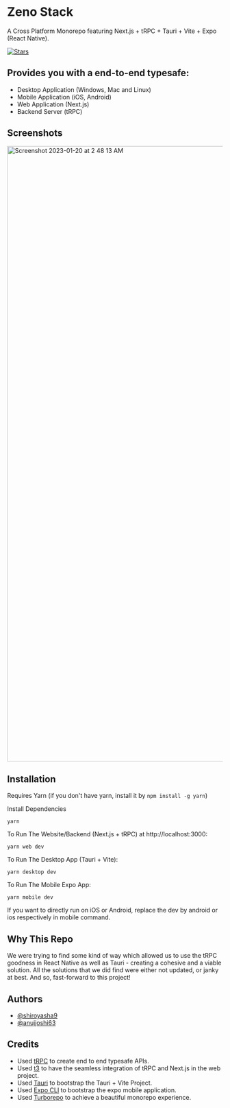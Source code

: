 # Zeno Stack

A Cross Platform Monorepo featuring Next.js + tRPC + Tauri + Vite + Expo (React Native).

[![Stars](https://img.shields.io/github/stars/zeno-oss/zeno?style=social)](https://github.com/zeno-oss/zeno)

## Provides you with a end-to-end typesafe:
- Desktop Application (Windows, Mac and Linux)
- Mobile Application (iOS, Android)
- Web Application (Next.js)
- Backend Server (tRPC)


## Screenshots

<img width="1435" alt="Screenshot 2023-01-20 at 2 48 13 AM" src="https://user-images.githubusercontent.com/48734821/213563329-43c17b87-bc4c-44c0-80da-34388c66727c.png">

## Installation

Requires Yarn (if you don't have yarn, install it by `npm install -g yarn`)

Install Dependencies

```
yarn
```

To Run The Website/Backend (Next.js + tRPC) at http://localhost:3000:

```
yarn web dev
```

To Run The Desktop App (Tauri + Vite):

```
yarn desktop dev
```

To Run The Mobile Expo App:

```
yarn mobile dev
```

If you want to directly run on iOS or Android, replace the dev by android or ios respectively in mobile command.

## Why This Repo

We were trying to find some kind of way which allowed us to use the tRPC goodness in React Native as well as Tauri - creating a cohesive and a viable solution.
All the solutions that we did find were either not updated, or janky at best.
And so, fast-forward to this project!

## Authors

- [@shiroyasha9](https://github.com/shiroyasha9)
- [@anujjoshi63](https://github.com/anujjoshi63)

## Credits

- Used [tRPC](https://github.com/trpc/trpc) to create end to end typesafe APIs.
- Used [t3](https://create.t3.gg/) to have the seamless integration of tRPC and Next.js in the web project.
- Used [Tauri](https://tauri.app/) to bootstrap the Tauri + Vite Project.
- Used [Expo CLI](https://docs.expo.dev/) to bootstrap the expo mobile application.
- Used [Turborepo](https://github.com/vercel/turbo) to achieve a beautiful monorepo experience.
